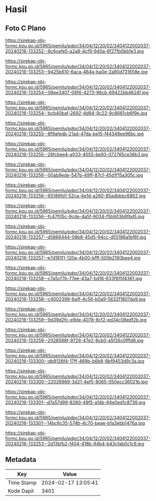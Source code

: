 # Hasil

## Foto C Plano

https://sirekap-obj-formc.kpu.go.id/5965/pemilu/pdpr/34/04/12/20/02/3404122002037-20240216-133252--8c6cefe5-a2a8-4cf9-940a-6f27fb0bb1e3.jpg

https://sirekap-obj-formc.kpu.go.id/5965/pemilu/pdpr/34/04/12/20/02/3404122002037-20240216-133253--9425b610-6aca-464a-ba0e-2a90d731658e.jpg

https://sirekap-obj-formc.kpu.go.id/5965/pemilu/pdpr/34/04/12/20/02/3404122002037-20240216-133254--08ee3407-06f6-4273-96cb-69422bb4624f.jpg

https://sirekap-obj-formc.kpu.go.id/5965/pemilu/pdpr/34/04/12/20/02/3404122002037-20240216-133254--bcb40baf-2692-4d94-9c22-9c8661cb6f9e.jpg

https://sirekap-obj-formc.kpu.go.id/5965/pemilu/pdpr/34/04/12/20/02/3404122002037-20240216-133255--8f9afedb-21ad-47da-be15-f44348ee96bc.jpg

https://sirekap-obj-formc.kpu.go.id/5965/pemilu/pdpr/34/04/12/20/02/3404122002037-20240216-133255--28fcbee4-a033-4055-be93-072765ce36b3.jpg

https://sirekap-obj-formc.kpu.go.id/5965/pemilu/pdpr/34/04/12/20/02/3404122002037-20240216-133256--00ab9ede-547b-49ff-87c1-45d1f15a305c.jpg

https://sirekap-obj-formc.kpu.go.id/5965/pemilu/pdpr/34/04/12/20/02/3404122002037-20240216-133256--65186fd1-52ca-4e1d-a260-85adbbbc6862.jpg

https://sirekap-obj-formc.kpu.go.id/5965/pemilu/pdpr/34/04/12/20/02/3404122002037-20240216-133256--fc47f05c-9cde-4a5f-9034-f5b903b8fbd5.jpg

https://sirekap-obj-formc.kpu.go.id/5965/pemilu/pdpr/34/04/12/20/02/3404122002037-20240216-133257--d5866444-08b8-45d5-94cc-d55186a1bf6f.jpg

https://sirekap-obj-formc.kpu.go.id/5965/pemilu/pdpr/34/04/12/20/02/3404122002037-20240216-133257--e7d181f1-120a-4b00-bfff-505b2160bee4.jpg

https://sirekap-obj-formc.kpu.go.id/5965/pemilu/pdpr/34/04/12/20/02/3404122002037-20240216-133258--c7a5cf7b-77ee-43a7-bd16-633f6f5f4361.jpg

https://sirekap-obj-formc.kpu.go.id/5965/pemilu/pdpr/34/04/12/20/02/3404122002037-20240216-133258--c4002399-6a1f-4c56-b0a9-5632f1807da9.jpg

https://sirekap-obj-formc.kpu.go.id/5965/pemilu/pdpr/34/04/12/20/02/3404122002037-20240216-133259--9d39d2fc-e9de-4078-8cf2-ed34c08edf2b.jpg

https://sirekap-obj-formc.kpu.go.id/5965/pemilu/pdpr/34/04/12/20/02/3404122002037-20240216-133259--2028598f-9726-47e2-8cb0-a5f26c0fffd8.jpg

https://sirekap-obj-formc.kpu.go.id/5965/pemilu/pdpr/34/04/12/20/02/3404122002037-20240216-133300--db9126f4-17ff-469b-b6b8-8bf9453d9c3a.jpg

https://sirekap-obj-formc.kpu.go.id/5965/pemilu/pdpr/34/04/12/20/02/3404122002037-20240216-133300--22026969-3d21-4ef5-8065-050ecc36021b.jpg

https://sirekap-obj-formc.kpu.go.id/5965/pemilu/pdpr/34/04/12/20/02/3404122002037-20240216-133301--d7a57d99-8280-49f5-a1db-94e0ed1c8739.jpg

https://sirekap-obj-formc.kpu.go.id/5965/pemilu/pdpr/34/04/12/20/02/3404122002037-20240216-133301--14bc6c35-574b-4c70-beae-b1a3ebb1476a.jpg

https://sirekap-obj-formc.kpu.go.id/5965/pemilu/pdpr/34/04/12/20/02/3404122002037-20240216-133253--2d13bfb2-f404-418b-94b4-b43cfab0c1c9.jpg


## Metadata

| Key        | Value               |
| ---------- | ------------------- |
| Time Stamp | 2024-02-17 13:05:41 |
| Kode Dapil | 3401                |



